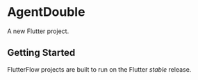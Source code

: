 # AgentDouble

A new Flutter project.

## Getting Started

FlutterFlow projects are built to run on the Flutter _stable_ release.
